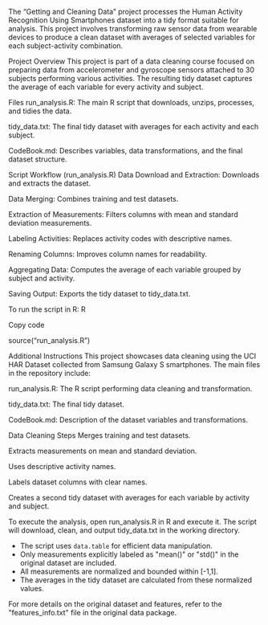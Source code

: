 The “Getting and Cleaning Data” project processes the Human Activity Recognition Using Smartphones dataset into a tidy format suitable for analysis. This project involves transforming raw sensor data from wearable devices to produce a clean dataset with averages of selected variables for each subject-activity combination.

Project Overview
This project is part of a data cleaning course focused on preparing data from accelerometer and gyroscope sensors attached to 30 subjects performing various activities. The resulting tidy dataset captures the average of each variable for every activity and subject.

Files
run_analysis.R: The main R script that downloads, unzips, processes, and tidies the data.

tidy_data.txt: The final tidy dataset with averages for each activity and each subject.

CodeBook.md: Describes variables, data transformations, and the final dataset structure.

Script Workflow (run_analysis.R)
Data Download and Extraction: Downloads and extracts the dataset.

Data Merging: Combines training and test datasets.

Extraction of Measurements: Filters columns with mean and standard deviation measurements.

Labeling Activities: Replaces activity codes with descriptive names.

Renaming Columns: Improves column names for readability.

Aggregating Data: Computes the average of each variable grouped by subject and activity.

Saving Output: Exports the tidy dataset to tidy_data.txt.

To run the script in R:
R

Copy code

source(“run_analysis.R”)

Additional Instructions
This project showcases data cleaning using the UCI HAR Dataset collected from Samsung Galaxy S smartphones. The main files in the repository include:

run_analysis.R: The R script performing data cleaning and transformation.

tidy_data.txt: The final tidy dataset.

CodeBook.md: Description of the dataset variables and transformations.

Data Cleaning Steps
Merges training and test datasets.

Extracts measurements on mean and standard deviation.

Uses descriptive activity names.

Labels dataset columns with clear names.

Creates a second tidy dataset with averages for each variable by activity and subject.

To execute the analysis, open run_analysis.R in R and execute it. The script will download, clean, and output tidy_data.txt in the working directory.

- The script uses `data.table` for efficient data manipulation.
- Only measurements explicitly labeled as "mean()" or "std()" in the original dataset are included.
- All measurements are normalized and bounded within [-1,1].
- The averages in the tidy dataset are calculated from these normalized values.

For more details on the original dataset and features, refer to the "features_info.txt" file in the original data package.


